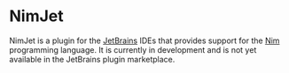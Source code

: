 # NimJet

NimJet is a plugin for the [JetBrains](https://www.jetbrains.com/) IDEs that provides
support for the [Nim](https://nim-lang.org/) programming language. It is currently in
development and is not yet available in the JetBrains plugin marketplace.
